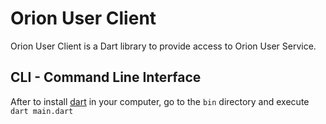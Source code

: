 # Orion User Client

Orion User Client is a Dart library to provide access to Orion User Service.

## CLI - Command Line Interface

After to install [dart](https://dart.dev) in your computer, go to the `bin` directory and execute `dart main.dart`